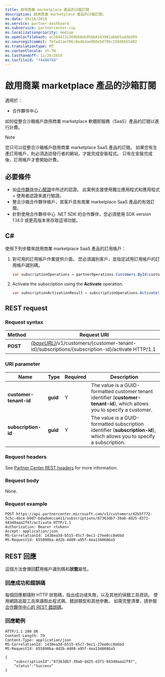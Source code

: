 ```yaml
---
title: 啟用商業 marketplace 產品的沙箱訂閱
description: 啟用商業 marketplace 產品的沙箱訂閱。
ms.date: 09/10/2019
ms.service: partner-dashboard
ms.subservice: partnercenter-csp
ms.localizationpriority: medium
ms.openlocfilehash: ec5046131369b68eb958b8143982abb65addbd09
ms.sourcegitcommit: fbfad1ae706c8e4bdae080e5d79bc158d6b55d02
ms.translationtype: MT
ms.contentlocale: zh-TW
ms.lasthandoff: 11/26/2019
ms.locfileid: "74488748"
---
```

# <a name="activate-a-sandbox-subscription-for-commercial-marketplace-products"></a>啟用商業 marketplace 產品的沙箱訂閱

適用於：

- 合作夥伴中心

如何從整合沙箱帳戶啟用商業 marketplace 軟體即服務（SaaS）產品的訂閱以進行計費。

>[!NOTE]
>您只可以從整合沙箱帳戶啟用商業 marketplace SaaS 產品的訂閱。 如果您有生產訂用帳戶，則必須造訪發行者的網站，才能完成安裝程式。 只有在安裝完成後，訂用帳戶才會開始計費。

## <a name="prerequisites"></a>必要條件

- 如[合作夥伴中心驗證](partner-center-authentication.md)中所述的認證。 此案例支援使用獨立應用程式和應用程式 + 使用者認證來進行驗證。
- 整合沙箱合作夥伴帳戶，其客戶具有商業 marketplace SaaS 產品的有效訂閱。
- 針對使用合作夥伴中心 .NET SDK 的合作夥伴，您必須使用 SDK version 1.14.0 或更高版本來存取這項功能。

## <a name="c"></a>C#

使用下列步驟來啟用商業 marketplace SaaS 產品的訂用帳戶：

1. 對可用的訂用帳戶作業提供介面。 您必須識別客戶，並指定試用訂用帳戶的訂用帳戶識別碼。

    ``` csharp
    var subscriptionOperations = partnerOperations.Customers.ById(customerId).Subscriptions.ById(subscriptionId);

2. Activate the subscription using the **Activate** operation.

    ``` csharp
    var subscriptionActivationResult = subscriptionOperations.Activate();
## REST request

### Request syntax

| Method     | Request URI                                                                            |
|------------|----------------------------------------------------------------------------------------|
| **POST** | [*{baseURL}*](partner-center-rest-urls.md)/v1/customers/{customer-tenant-id}/subscriptions/{subscription-id}/activate HTTP/1.1 |

### URI parameter

| Name                   | Type     | Required | Description                                                                                                                                            |
|------------------------|----------|----------|--------------------------------------------------------------------------------------------------------------------------------------------------------|
| **customer-tenant-id** | **guid** | Y | The value is a GUID-formatted customer tenant identifier (**customer-tenant-id**), which allows you to specify a customer. |
| **subscription-id** | **guid** | Y | The value is a GUID-formatted subscription identifier (**subscription-id**), which allows you to specify a subscription. |

### Request headers

See [Partner Center REST headers](headers.md) for more information.

### Request body

None.

### Request example

```http
POST https://api.partnercenter.microsoft.com/v1/customers/42b5f772-5c5c-4bce-b9d7-bdadeecca411/subscriptions/87363db7-39ab-dd25-d371-94340aaa2f97/activate HTTP/1.1
Authorization: Bearer <token>
Accept: application/json
MS-CorrelationId: 1438ea3d-b515-45c7-9ec1-27ee0cc8e6bd
MS-RequestId: 655890ba-4d2b-4d09-a95f-4ea1348686a5

```

## <a name="rest-response"></a>REST 回應

這個方法會傳回**訂**用帳戶識別碼和**狀態**屬性。

### <a name="response-success-and-error-codes"></a>回應成功和錯誤碼

每個回應都隨附 HTTP 狀態碼，指出成功或失敗，以及其他的偵錯工具資訊。 使用網路追蹤工具來讀取此程式碼、錯誤類型和其他參數。 如需完整清單，請參閱[合作夥伴中心的 REST 錯誤碼](error-codes.md)。

### <a name="response-example"></a>回應範例

```http
HTTP/1.1 200 OK
Content-Length: 79
Content-Type: application/json
MS-CorrelationId: 1438ea3d-b515-45c7-9ec1-27ee0cc8e6bd
MS-RequestId: 655890ba-4d2b-4d09-a95f-4ea1348686a5

{
    "subscriptionId":"87363db7-39ab-dd25-d371-94340aaa2f97",
    "status":"Success"
}
```
